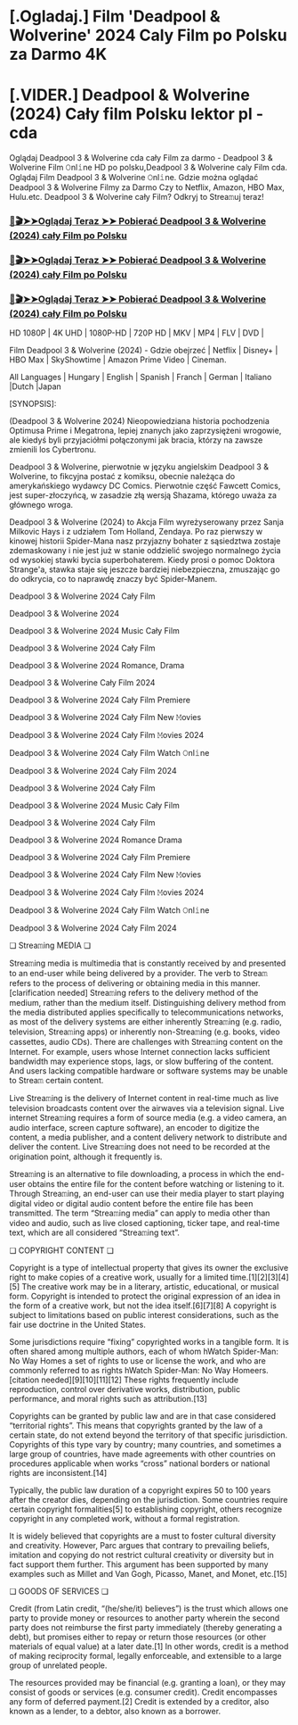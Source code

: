 # [.Ogladaj.] Film 'Deadpool & Wolverine' 2024 Caly Film po Polsku za Darmo 4K
# [.VIDER.] Deadpool & Wolverine (2024) Cały film Polsku lektor pl - cda
Oglądaj Deadpool 3 & Wolverine cda cały Film za darmo - Deadpool 3 & Wolverine Film 𝙾nl𝚒ne HD po polsku,Deadpool 3 & Wolverine caly Film cda. Oglądaj Film Deadpool 3 & Wolverine 𝙾nl𝚒ne. Gdzie można oglądać Deadpool 3 & Wolverine Filmy za Darmo Czy to Netflix, Amazon, HBO Max, Hulu.etc. Deadpool 3 & Wolverine cały Film? Odkryj to Strea𝚖uj teraz!

### [📀🎬➤➤Oglądaj Teraz ➤➤ Pobierać Deadpool 3 & Wolverine (2024) cały Film po Polsku](https://weflix.cloud/pl/movie/533535/deadpool-wolverine-gitcode)

### [📀🎬➤➤Oglądaj Teraz ➤➤ Pobierać Deadpool 3 & Wolverine (2024) cały Film po Polsku](https://weflix.cloud/pl/movie/533535/deadpool-wolverine-gitcode)

### [📀🎬➤➤Oglądaj Teraz ➤➤ Pobierać Deadpool 3 & Wolverine (2024) cały Film po Polsku](https://weflix.cloud/pl/movie/533535/deadpool-wolverine-gitcode)

HD 1080P | 4K UHD | 1080P-HD | 720P HD | MKV | MP4 | FLV | DVD |

Film Deadpool 3 & Wolverine (2024) - Gdzie obejrzeć | Netflix | Disney+ | HBO Max | SkyShowtime | Amazon Prime Video | Cineman.

All Languages | Hungary | English | Spanish | Franch | German | Italiano |Dutch |Japan

[SYNOPSIS]:

(Deadpool 3 & Wolverine 2024) Nieopowiedziana historia pochodzenia Optimusa Prime i Megatrona, lepiej znanych jako zaprzysiężeni wrogowie, ale kiedyś byli przyjaciółmi połączonymi jak bracia, którzy na zawsze zmienili los Cybertronu.

Deadpool 3 & Wolverine, pierwotnie w języku angielskim Deadpool 3 & Wolverine, to fikcyjna postać z komiksu, obecnie należąca do amerykańskiego wydawcy DC Comics. Pierwotnie część Fawcett Comics, jest super-złoczyńcą, w zasadzie złą wersją Shazama, którego uważa za głównego wroga.

Deadpool 3 & Wolverine (2024) to Akcja Film wyreżyserowany przez Sanja Milkovic Hays i z udziałem Tom Holland, Zendaya. Po raz pierwszy w kinowej historii Spider-Mana nasz przyjazny bohater z sąsiedztwa zostaje zdemaskowany i nie jest już w stanie oddzielić swojego normalnego życia od wysokiej stawki bycia superbohaterem. Kiedy prosi o pomoc Doktora Strange'a, stawka staje się jeszcze bardziej niebezpieczna, zmuszając go do odkrycia, co to naprawdę znaczy być Spider-Manem.

Deadpool 3 & Wolverine 2024 Cały Film

Deadpool 3 & Wolverine 2024

Deadpool 3 & Wolverine 2024 Music Cały Film

Deadpool 3 & Wolverine 2024 Cały Film

Deadpool 3 & Wolverine 2024 Romance, Drama

Deadpool 3 & Wolverine Cały Film 2024

Deadpool 3 & Wolverine 2024 Cały Film Premiere

Deadpool 3 & Wolverine 2024 Cały Film New 𝙼ovies

Deadpool 3 & Wolverine 2024 Cały Film 𝙼ovies 2024

Deadpool 3 & Wolverine 2024 Cały Film Watch 𝙾nl𝚒ne

Deadpool 3 & Wolverine 2024 Cały Film 2024

Deadpool 3 & Wolverine 2024 Cały Film

Deadpool 3 & Wolverine 2024 Music Cały Film

Deadpool 3 & Wolverine 2024 Cały Film

Deadpool 3 & Wolverine 2024 Romance Drama

Deadpool 3 & Wolverine 2024 Cały Film Premiere

Deadpool 3 & Wolverine 2024 Cały Film New 𝙼ovies

Deadpool 3 & Wolverine 2024 Cały Film 𝙼ovies 2024

Deadpool 3 & Wolverine 2024 Cały Film Watch 𝙾nl𝚒ne

Deadpool 3 & Wolverine 2024 Cały Film 2024

❏ Strea𝚖ing MEDIA ❏

Strea𝚖ing media is multimedia that is constantly received by and presented to an end-user while being delivered by a provider. The verb to Strea𝚖 refers to the process of delivering or obtaining media in this manner.[clarification needed] Strea𝚖ing refers to the delivery method of the medium, rather than the medium itself. Distinguishing delivery method from the media distributed applies specifically to telecommunications networks, as most of the delivery systems are either inherently Strea𝚖ing (e.g. radio, television, Strea𝚖ing apps) or inherently non-Strea𝚖ing (e.g. books, video cassettes, audio CDs). There are challenges with Strea𝚖ing content on the Internet. For example, users whose Internet connection lacks sufficient bandwidth may experience stops, lags, or slow buffering of the content. And users lacking compatible hardware or software systems may be unable to Strea𝚖 certain content.

Live Strea𝚖ing is the delivery of Internet content in real-time much as live television broadcasts content over the airwaves via a television signal. Live internet Strea𝚖ing requires a form of source media (e.g. a video camera, an audio interface, screen capture software), an encoder to digitize the content, a media publisher, and a content delivery network to distribute and deliver the content. Live Strea𝚖ing does not need to be recorded at the origination point, although it frequently is.

Strea𝚖ing is an alternative to file downloading, a process in which the end-user obtains the entire file for the content before watching or listening to it. Through Strea𝚖ing, an end-user can use their media player to start playing digital video or digital audio content before the entire file has been transmitted. The term “Strea𝚖ing media” can apply to media other than video and audio, such as live closed captioning, ticker tape, and real-time text, which are all considered “Strea𝚖ing text”.

❏ COPYRIGHT CONTENT ❏

Copyright is a type of intellectual property that gives its owner the exclusive right to make copies of a creative work, usually for a limited time.[1][2][3][4][5] The creative work may be in a literary, artistic, educational, or musical form. Copyright is intended to protect the original expression of an idea in the form of a creative work, but not the idea itself.[6][7][8] A copyright is subject to limitations based on public interest considerations, such as the fair use doctrine in the United States.

Some jurisdictions require “fixing” copyrighted works in a tangible form. It is often shared among multiple authors, each of whom hWatch Spider-Man: No Way Homes a set of rights to use or license the work, and who are commonly referred to as rights hWatch Spider-Man: No Way Homeers.[citation needed][9][10][11][12] These rights frequently include reproduction, control over derivative works, distribution, public performance, and moral rights such as attribution.[13]

Copyrights can be granted by public law and are in that case considered “territorial rights”. This means that copyrights granted by the law of a certain state, do not extend beyond the territory of that specific jurisdiction. Copyrights of this type vary by country; many countries, and sometimes a large group of countries, have made agreements with other countries on procedures applicable when works “cross” national borders or national rights are inconsistent.[14]

Typically, the public law duration of a copyright expires 50 to 100 years after the creator dies, depending on the jurisdiction. Some countries require certain copyright formalities[5] to establishing copyright, others recognize copyright in any completed work, without a formal registration.

It is widely believed that copyrights are a must to foster cultural diversity and creativity. However, Parc argues that contrary to prevailing beliefs, imitation and copying do not restrict cultural creativity or diversity but in fact support them further. This argument has been supported by many examples such as Millet and Van Gogh, Picasso, Manet, and Monet, etc.[15]

❏ GOODS OF SERVICES ❏

Credit (from Latin credit, “(he/she/it) believes”) is the trust which allows one party to provide money or resources to another party wherein the second party does not reimburse the first party immediately (thereby generating a debt), but promises either to repay or return those resources (or other materials of equal value) at a later date.[1] In other words, credit is a method of making reciprocity formal, legally enforceable, and extensible to a large group of unrelated people.

The resources provided may be financial (e.g. granting a loan), or they may consist of goods or services (e.g. consumer credit). Credit encompasses any form of deferred payment.[2] Credit is extended by a creditor, also known as a lender, to a debtor, also known as a borrower.

